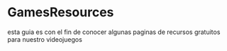 # GamesResources
esta guia es con el fin de conocer algunas paginas de recursos gratuitos para nuestro videojuegos
